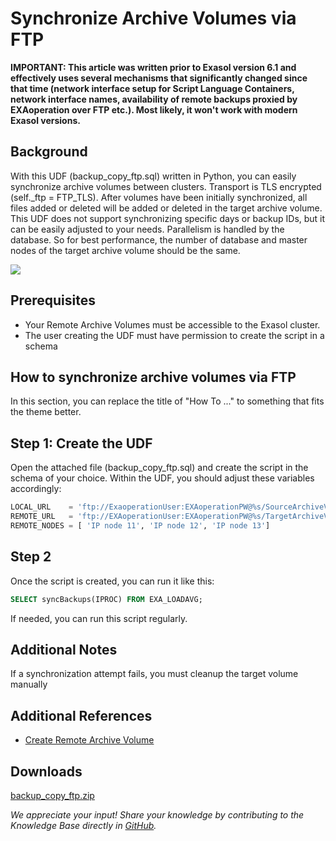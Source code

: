 # Synchronize Archive Volumes via FTP

**IMPORTANT: This article was written prior to Exasol version 6.1 and effectively uses several mechanisms that significantly changed since that time (network interface setup for Script Language Containers, network interface names, availability of remote backups proxied by EXAoperation over FTP etc.). Most likely, it won't work with modern Exasol versions.**

## Background

With this UDF (backup_copy_ftp.sql) written in Python, you can easily synchronize archive volumes between clusters. Transport is TLS encrypted (self._ftp = FTP_TLS). After volumes have been initially synchronized, all files added or deleted will be added or deleted in the target archive volume. This UDF does not support synchronizing specific days or backup IDs, but it can be easily adjusted to your needs. Parallelism is handled by the database. So for best performance, the number of database and master nodes of the target archive volume should be the same.

![](images/UDF_sync_volumes.PNG)

## Prerequisites

* Your Remote Archive Volumes must be accessible to the Exasol cluster.
* The user creating the UDF must have permission to create the script in a schema

## How to synchronize archive volumes via FTP

In this section, you can replace the title of "How To ..." to something that fits the theme better. 

## Step 1: Create the UDF

Open the attached file (backup_copy_ftp.sql) and create the script in the schema of your choice. Within the UDF, you should adjust these variables accordingly:


```python
LOCAL_URL    = 'ftp://ExaoperationUser:EXAoperationPW@%s/SourceArchiveVolumeID' 
REMOTE_URL   = 'ftp://EXAoperationUser:EXAoperationPW@%s/TargetArchiveVolumeID' 
REMOTE_NODES = [ 'IP node 11', 'IP node 12', 'IP node 13']
```
## Step 2

Once the script is created, you can run it like this:


```sql
SELECT syncBackups(IPROC) FROM EXA_LOADAVG;
```
If needed, you can run this script regularly. 

## Additional Notes

If a synchronization attempt fails, you must cleanup the target volume manually

## Additional References

* [Create Remote Archive Volume](https://docs.exasol.com/administration/on-premise/manage_storage/create_remote_archive_volume.htm)

## Downloads
[backup_copy_ftp.zip](https://github.com/exasol/Public-Knowledgebase/files/9927383/backup_copy_ftp.zip)

*We appreciate your input! Share your knowledge by contributing to the Knowledge Base directly in [GitHub](https://github.com/exasol/public-knowledgebase).* 